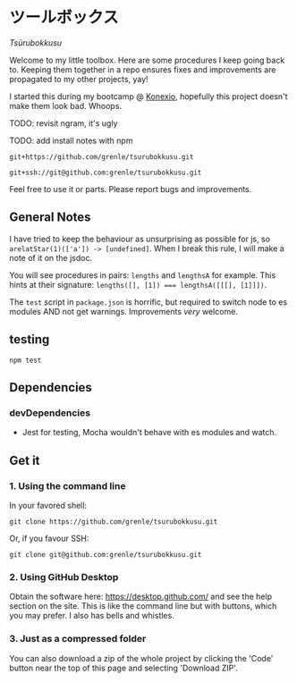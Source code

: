# ツールボックス
_Tsūrubokkusu_

Welcome to my little toolbox. Here are some procedures I
keep going back to. Keeping them together in a repo ensures
fixes and improvements are propagated to my other projects,
yay!

I started this during my bootcamp @
[Konexio](https://www.konexio.eu/index.html), hopefully this
project doesn't make them look bad. Whoops.

TODO: revisit ngram, it's ugly

TODO: add install notes with npm

```git+https://github.com/grenle/tsurubokkusu.git```

```git+ssh://git@github.com:grenle/tsurubokkusu.git```


Feel free to use it or parts. Please report bugs and
improvements.

## General Notes

I have tried to keep the behaviour as unsurprising as
possible for js, so `arelatStar(1)(['a']) -> [undefined]`.
When I break this rule, I will make a note of it on the
jsdoc.

You will see procedures in pairs: `lengths` and `lengthsA`
for example. This hints at their signature: `lengths([],
[1]) === lengthsA([[[], [1]]])`.

The `test` script in `package.json` is horrific, but
required to switch node to es modules AND not get warnings.
Improvements *very* welcome.

## testing

```
npm test
```

## Dependencies

### devDependencies

- Jest for testing, Mocha wouldn't behave with es modules
  and watch.

## Get it

### 1. Using the command line

In your favored shell:

```
git clone https://github.com/grenle/tsurubokkusu.git
```

Or, if you favour SSH:

```
git clone git@github.com:grenle/tsurubokkusu.git
```

### 2. Using GitHub Desktop

Obtain the software here: https://desktop.github.com/ and see the help section
on the site. This is like the command line but with buttons, which you may
prefer. I also has bells and whistles.

### 3. Just as a compressed folder

You can also download a zip of the whole project by clicking the 'Code' button
near the top of this page and selecting 'Download ZIP'.
